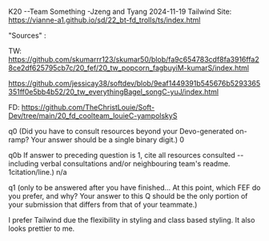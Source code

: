 
K20 --Team Something -Jzeng and Tyang
2024-11-19
Tailwind Site: https://vianne-a1.github.io/sd/22_bt-fd_trolls/ts/index.html


"Sources" :

TW:
https://github.com/skumarrr123/skumar50/blob/fa9c654783cdf8fa3916ffa28ce2df625795cb7c/20_fef/20_tw_popcorn_fagbuyiM-kumarS/index.html

https://github.com/jessicay38/softdev/blob/9eaf1449391b545676b5293365351ff0e5bb4b52/20_tw_everythingBagel_songC-yuJ/index.html

FD:
https://github.com/TheChristLouie/Soft-Dev/tree/main/20_fd_coolteam_louieC-yampolskyS

q0 (Did you have to consult resources beyond your Devo-generated on-ramp? Your answer should be a single binary digit.)
0

q0b If answer to preceding question is 1, cite all resources consulted -- including verbal consultations and/or neighbouring team's readme. 1citation/line.)
n/a

q1 (only to be answered after you have finished... At this point, which FEF do you prefer, and why? Your answer to this Q should be the only portion of your submission that differs from that of your teammate.)

I prefer Tailwind due the flexibility in styling and class based styling. It also looks prettier to me.
